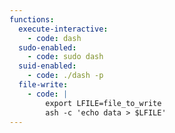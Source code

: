 ```yaml
---
functions:
  execute-interactive:
    - code: dash
  sudo-enabled:
    - code: sudo dash
  suid-enabled:
    - code: ./dash -p
  file-write:
    - code: |
        export LFILE=file_to_write
        ash -c 'echo data > $LFILE'
---
```

